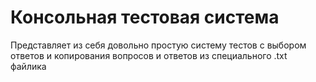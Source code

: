 # Консольная тестовая система

Представляет из себя довольно простую систему тестов с выбором ответов и копирования вопросов и ответов из специального .txt файлика

